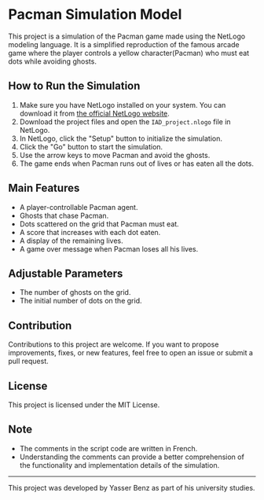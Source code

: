 # Pacman Simulation Model

This project is a simulation of the Pacman game made using the NetLogo modeling language. It is a simplified reproduction of the famous arcade game where the player controls a yellow character(Pacman) who must eat dots while avoiding ghosts.

## How to Run the Simulation

1. Make sure you have NetLogo installed on your system. You can download it from [the official NetLogo website](https://ccl.northwestern.edu/netlogo/download.shtml).
2. Download the project files and open the `IAD_project.nlogo` file in NetLogo.
3. In NetLogo, click the "Setup" button to initialize the simulation.
4. Click the "Go" button to start the simulation.
5. Use the arrow keys to move Pacman and avoid the ghosts.
6. The game ends when Pacman runs out of lives or has eaten all the dots.

## Main Features

- A player-controllable Pacman agent.
- Ghosts that chase Pacman.
- Dots scattered on the grid that Pacman must eat.
- A score that increases with each dot eaten.
- A display of the remaining lives.
- A game over message when Pacman loses all his lives.

## Adjustable Parameters

- The number of ghosts on the grid.
- The initial number of dots on the grid.

## Contribution

Contributions to this project are welcome. If you want to propose improvements, fixes, or new features, feel free to open an issue or submit a pull request.

## License

This project is licensed under the MIT License.

## Note

- The comments in the script code are written in French.
- Understanding the comments can provide a better comprehension of the functionality and implementation details of the simulation.

---

This project was developed by Yasser Benz as part of his university studies.
